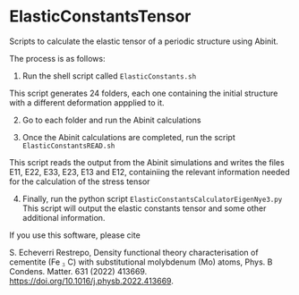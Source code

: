 # ElasticConstantsTensor

Scripts to calculate the elastic tensor of a periodic structure using Abinit.

The process is as follows:

1. Run the shell script called `ElasticConstants.sh`

This script generates 24 folders, each one containing the initial structure with a different deformation appplied to it.

2. Go to each folder and run the Abinit calculations

3. Once the Abinit calculations are completed, run the script `ElasticConstantsREAD.sh`

This script reads the output from the Abinit simulations and writes the files E11, E22, E33, E23, E13 and E12, containiing the relevant information needed for the calculation of the stress tensor

4. Finally, run the python script `ElasticConstantsCalculatorEigenNye3.py`
This script will output the elastic constants tensor and some other additional information.

If you use this software, please cite 

S. Echeverri Restrepo, Density functional theory characterisation of cementite (Fe <math altimg="si4.svg" display="inline" id="d1e2018"> <msub> <mrow/> <mrow> <mn>3</mn> </mrow> </msub> </math> C) with substitutional molybdenum (Mo) atoms, Phys. B Condens. Matter. 631 (2022) 413669. https://doi.org/10.1016/j.physb.2022.413669.
